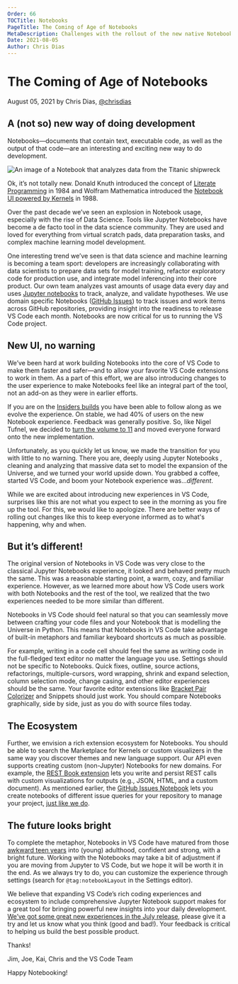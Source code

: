 ```yaml
---
Order: 66
TOCTitle: Notebooks
PageTitle: The Coming of Age of Notebooks
MetaDescription: Challenges with the rollout of the new native Notebook experience in Visual Studio Code.
Date: 2021-08-05
Author: Chris Dias
---
```

# The Coming of Age of Notebooks

August 05, 2021 by Chris Dias, [@chrisdias](https://twitter.com/chrisdias)

## A (not so) new way of doing development

Notebooks—documents that contain text, executable code, as well as the output of that code—are an interesting and exciting new way to do development.

![An image of a Notebook that analyzes data from the Titanic shipwreck](notebook.png)

Ok, it’s not totally new. Donald Knuth introduced the concept of [Literate Programming](https://en.wikipedia.org/wiki/Literate_programming) in 1984 and Wolfram Mathematica introduced the [Notebook UI powered by Kernels](https://en.wikipedia.org/wiki/Wolfram_Mathematica) in 1988.

Over the past decade we’ve seen an explosion in Notebook usage, especially with the rise of Data Science. Tools like Jupyter Notebooks have become a de facto tool in the data science community. They are used and loved for everything from virtual scratch pads, data preparation tasks, and complex machine learning model development.

One interesting trend we’ve seen is that data science and machine learning is becoming a team sport: developers are increasingly collaborating with data scientists to prepare data sets for model training, refactor exploratory code for production use, and integrate model inferencing into their core product. Our own team analyzes vast amounts of usage data every day and uses [Jupyter notebooks](https://marketplace.visualstudio.com/items?itemName=ms-toolsai.jupyter) to track, analyze, and validate hypotheses. We use domain specific Notebooks ([GitHub Issues](https://marketplace.visualstudio.com/items?itemName=ms-vscode.vscode-github-issue-notebooks)) to track issues and work items across GitHub repositories, providing insight into the readiness to release VS Code each month. Notebooks are now critical for us to running the VS Code project.

## New UI, no warning

We’ve been hard at work building Notebooks into the core  of VS Code to make them faster and safer—and to allow your favorite VS Code extensions to work in them. As a part of this effort, we are also introducing changes to the user experience to make Notebooks feel like an integral part of the tool, not an add-on as they were in earlier efforts.

If you are on the [Insiders builds](https://code.visualstudio.com/insiders/) you have been able to follow along as we evolve the experience. On stable, we had 40% of users on the new Notebook experience. Feedback was generally positive. So, like Nigel Tufnel, we decided to [turn the volume to 11](https://www.youtube.com/watch?v=hW008FcKr3Q) and moved everyone forward onto the new implementation.

Unfortunately, as you quickly let us know, we made the transition for you with little to no warning. There you are, deeply using Jupyter Notebooks , cleaning and analyzing that massive data set to model the expansion of the Universe, and we turned your world upside down. You grabbed a coffee, started VS Code, and boom your Notebook experience was..._different_.

While we are excited about introducing new experiences in VS Code, surprises like this are not what you expect to see in the morning as you fire up the tool. For this, we would like to apologize. There are better ways of rolling out changes like this to keep everyone informed as to what's happening, why and when.

## But it’s different!

The original version of Notebooks in VS Code was very close to the classical Jupyter Notebooks experience, it looked and behaved pretty much the same. This was a reasonable starting point, a warm, cozy, and familiar experience. However, as we learned more about how VS Code users work with both Notebooks and the rest of the tool, we realized that the two experiences needed to be more similar than different.

Notebooks in VS Code should feel natural so that you can seamlessly move between crafting your code files  and your Notebook that is modelling the Universe in Python. This means that Notebooks in VS Code take advantage of built-in metaphors and familiar keyboard shortcuts as much as possible.

For example, writing in a code cell should feel the same as writing code in the full-fledged text editor no matter the language you use. Settings should not be specific to Notebooks. Quick fixes, outline, source actions, refactorings, multiple-cursors, word wrapping, shrink and expand selection, column selection mode, change casing, and other editor experiences should be the same. Your favorite editor extensions like [Bracket Pair Colorizer](https://marketplace.visualstudio.com/items?itemName=CoenraadS.bracket-pair-colorizer) and Snippets should just work. You should compare Notebooks graphically, side by side, just as you do with source files today.

## The Ecosystem

Further, we envision a rich extension ecosystem for Notebooks. You should be able to search the Marketplace for Kernels or custom visualizers in the same way you discover themes and new language support. Our API even supports creating custom (non-Jupyter) Notebooks for new domains. For example, the [REST Book extension](https://marketplace.visualstudio.com/items?itemName=tanhakabir.rest-book) lets you write and persist REST calls with custom visualizations for outputs (e.g., JSON, HTML, and a custom document). As mentioned earlier, the [GitHub Issues Notebook](https://marketplace.visualstudio.com/items?itemName=ms-vscode.vscode-github-issue-notebooks) lets you create notebooks of different issue queries for your repository to manage your project, [just like we do](https://github.com/microsoft/vscode/blob/eede0a5b712cbaeb0ce3ad9b3b54261f1d6c1f91/.vscode/notebooks/endgame.github-issues).

## The future looks bright

To complete the metaphor, Notebooks in VS Code have matured from those [awkward teen years](https://www.huffpost.com/entry/awkward-teenage-years-success_n_4734007) into (young) adulthood, confident and strong, with a bright future. Working with the Notebooks may take a bit of adjustment if you are moving from Jupyter to VS Code, but we hope it will be worth it in the end. As we always try to do, you can customize the experience through settings (search for `@tag:notebookLayout` in the Settings editor).

We believe that expanding VS Code’s rich coding experiences and ecosystem to include comprehensive Jupyter Notebook support makes for a great tool for bringing powerful new insights into your daily development. [We’ve got some great new experiences in the July release](https://code.visualstudio.com/updates/v1_59#_notebook-layout-improvements), please give it a try and let us know what you think (good and bad!). Your feedback is critical to helping us build the best possible product.

Thanks!

Jim, Joe, Kai, Chris and the VS Code Team

Happy Notebooking!
